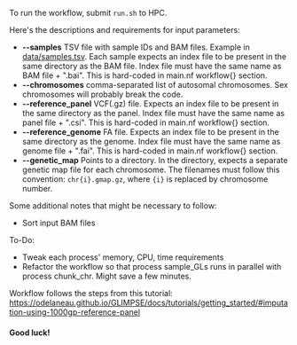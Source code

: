 To run the workflow, submit `run.sh` to HPC.

Here's the descriptions and requirements for input parameters:
* **--samples** TSV file with sample IDs and BAM files. Example in [data/samples.tsv](https://github.com/peepkolberg/glimpse/blob/main/data/samples.tsv). Each sample expects an index file to be present in the same directory as the BAM file. Index file must have the same name as BAM file + ".bai". This is hard-coded in main.nf workflow{} section.
* **--chromosomes** comma-separated list of autosomal chromosomes. Sex chromosomes will probably break the code.
* **--reference_panel** VCF(.gz) file. Expects an index file to be present in the same directory as the panel. Index file must have the same name as panel file + ".csi". This is hard-coded in main.nf workflow{} section.
* **--reference_genome** FA file. Expects an index file to be present in the same directory as the genome. Index file must have the same name as genome file + ".fai". This is hard-coded in main.nf workflow{} section.
* **--genetic_map** Points to a directory. In the directory, expects a separate genetic map file for each chromosome. The filenames must follow this convention: `chr{i}.gmap.gz`, where `{i}` is replaced by chromosome number.

Some additional notes that might be necessary to follow:
* Sort input BAM files

To-Do:
* Tweak each process' memory, CPU, time requirements
* Refactor the workflow so that process sample_GLs runs in parallel with process chunk_chr. Might save a few minutes.

Workflow follows the steps from this tutorial: https://odelaneau.github.io/GLIMPSE/docs/tutorials/getting_started/#imputation-using-1000gp-reference-panel

#### Good luck!
